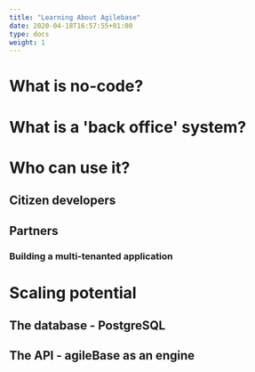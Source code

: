 ```yaml
---
title: "Learning About Agilebase"
date: 2020-04-18T16:57:55+01:00
type: docs
weight: 1
---
```

# What is no-code?
# What is a 'back office' system?
# Who can use it?
## Citizen developers
## Partners
### Building a multi-tenanted application
# Scaling potential
## The database - PostgreSQL
## The API - agileBase as an engine
